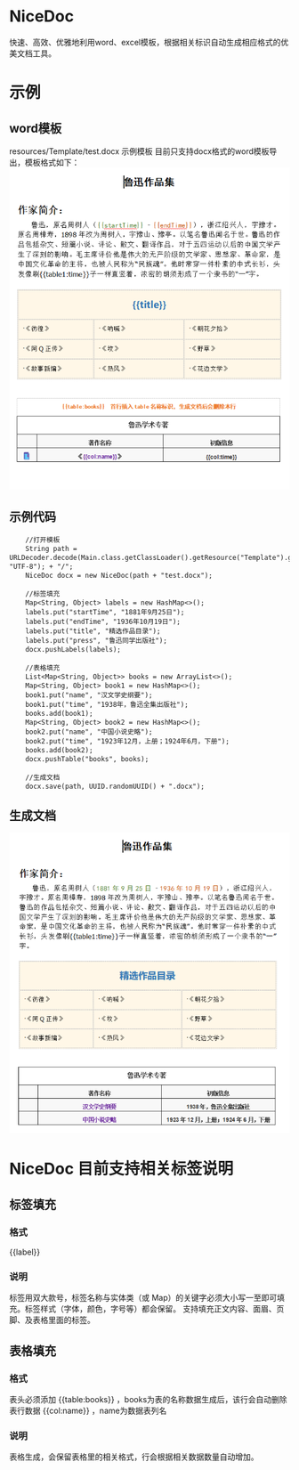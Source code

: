 # NiceDoc
快速、高效、优雅地利用word、excel模板，根据相关标识自动生成相应格式的优美文档工具。

# 示例
## word模板
resources/Template/test.docx 示例模板
目前只支持docx格式的word模板导出，模板格式如下：
![Image text](images/tem.png)
## 示例代码
        //打开模板
        String path = URLDecoder.decode(Main.class.getClassLoader().getResource("Template").getPath(), "UTF-8"); + "/";
        NiceDoc docx = new NiceDoc(path + "test.docx");
        
        //标签填充
        Map<String, Object> labels = new HashMap<>();
        labels.put("startTime", "1881年9月25日");
        labels.put("endTime", "1936年10月19日");
        labels.put("title", "精选作品目录");
        labels.put("press", "鲁迅同学出版社");
        docx.pushLabels(labels);

        //表格填充
        List<Map<String, Object>> books = new ArrayList<>();
        Map<String, Object> book1 = new HashMap<>();
        book1.put("name", "汉文学史纲要");
        book1.put("time", "1938年，鲁迅全集出版社");
        books.add(book1);
        Map<String, Object> book2 = new HashMap<>();
        book2.put("name", "中国小说史略");
        book2.put("time", "1923年12月，上册；1924年6月，下册");
        books.add(book2);
        docx.pushTable("books", books);

        //生成文档
        docx.save(path, UUID.randomUUID() + ".docx");
## 生成文档
![Image text](images/res.png)
# NiceDoc 目前支持相关标签说明
## 标签填充
### 格式
{{label}} 
### 说明
标签用双大款号，标签名称与实体类（或 Map）的关键字必须大小写一至即可填充。标签样式（字体，颜色，字号等）都会保留。
支持填充正文内容、面眉、页脚、及表格里面的标签。
## 表格填充
### 格式
表头必须添加 {{table:books}} ，books为表的名称数据生成后，该行会自动删除
表行数据 {{col:name}} ，name为数据表列名
### 说明
表格生成，会保留表格里的相关格式，行会根据相关数据数量自动增加。



